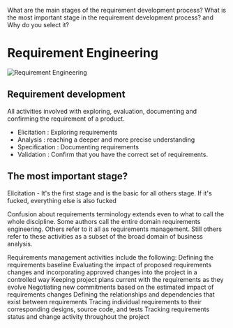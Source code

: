 What are the main stages of the requirement development process? What is the most important stage in the requirement development process? and Why do you select it?

# Requirement Engineering

![Requirement Engineering](./req_engineering.png)

## Requirement development

All activities involved with exploring, evaluation, documenting and confirming the requirement of a product.

- Elicitation : Exploring requirements
- Analysis : reaching a deeper and more precise understanding
- Specification : Documenting requirements
- Validation : Confirm that you have the correct set of requirements.

## The most important stage?

Elicitation - It's the first stage and is the basic for all others stage. If it's fucked, everything else is also fucked

Confusion about requirements terminology extends even to what to call the whole discipline. Some authors call the entire domain requirements engineering. Others refer to it all as requirements management. Still others refer to these activities as a subset of the broad domain of business analysis.

Requirements management activities include the following:
Defining the requirements baseline
Evaluating the impact of proposed requirements changes and incorporating approved changes into the project in a controlled way
Keeping project plans current with the requirements as they evolve
Negotiating new commitments based on the estimated impact of requirements changes
Defining the relationships and dependencies that exist between requirements
Tracing individual requirements to their corresponding designs, source code, and tests
Tracking requirements status and change activity throughout the project
